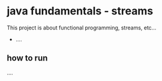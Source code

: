 # java fundamentals - streams

This project is about functional programming, streams, etc...
- ....


## how to run
....
 